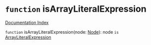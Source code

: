 # `function` isArrayLiteralExpression

[Documentation Index](../README.md)

`function` isArrayLiteralExpression(node: [Node](../interface.Node/README.md)): node `is` [ArrayLiteralExpression](../interface.ArrayLiteralExpression/README.md)
